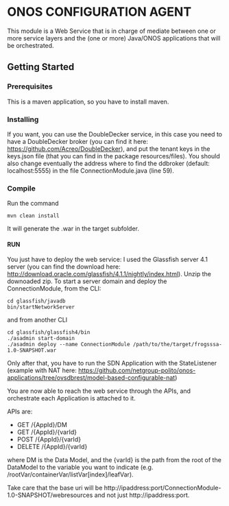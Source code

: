 # ONOS CONFIGURATION AGENT

This module is a Web Service that is in charge of mediate between one or more service layers and the (one or more) Java/ONOS applications that will be orchestrated.

## Getting Started

### Prerequisites

This is a maven application, so you have to install maven.

### Installing

If you want, you can use the DoubleDecker service, in this case you need to have a DoubleDecker broker (you can find it here: https://github.com/Acreo/DoubleDecker), and put the tenant keys in the keys.json file (that you can find in the package resources/files). You should also change eventually the address where to find the ddbroker (default: localhost:5555) in the file ConnectionModule.java (line 59).

### Compile
Run the command
```
mvn clean install
```

It will generate the .war in the target subfolder.

#### RUN

You just have to deploy the web service: I used the Glassfish server 4.1 server (you can find the download here: http://download.oracle.com/glassfish/4.1.1/nightly/index.html). Unzip the downoaded zip. To start a server domain and deploy the ConnectionModule, from the CLI:

```
cd glassfish/javadb
bin/startNetworkServer
```
and from another CLI
```
cd glassfish/glassfish4/bin
./asadmin start-domain
./asadmin deploy --name ConnectionModule /path/to/the/target/frogsssa-1.0-SNAPSHOT.war
```

Only after that, you have to run the SDN Application with the StateListener (example with NAT here: https://github.com/netgroup-polito/onos-applications/tree/ovsdbrest/model-based-configurable-nat)

You are now able to reach the web service through the APIs, and orchestrate each Application is attached to it.

APIs are:
- GET /{AppId}/DM
- GET /{AppId}/{varId}
- POST /{AppId}/{varId}
- DELETE /{AppId}/{varId}

where DM is the Data Model, and the {varId} is the path from the root of the DataModel to the variable you want to indicate (e.g. /rootVar/containerVar/listVar[index]/leafVar).

Take care that the base uri will be http://ipaddress:port/ConnectionModule-1.0-SNAPSHOT/webresources and not just http://ipaddress:port.

